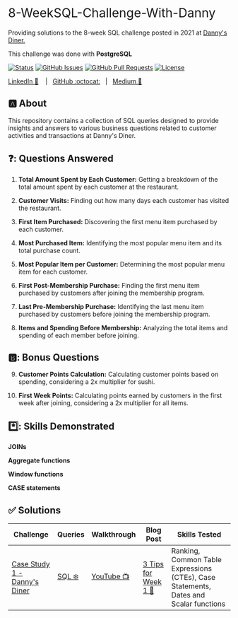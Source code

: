 <h1 style="font-weight:normal">
 8-WeekSQL-Challenge-With-Danny
</h1>


Providing solutions to the 8-week SQL challenge posted in 2021 at [Danny's Diner.](https://8weeksqlchallenge.com/getting-started/)

This challenge was done with <b>PostgreSQL</b>

[![Status](https://img.shields.io/badge/status-active-success.svg)]() [![GitHub Issues](https://img.shields.io/github/issues/wjsutton/data_with_danny_8_week_sql_challenge.svg)](https://github.com/wjsutton/data_with_danny_8_week_sql_challenge/issues) [![GitHub Pull Requests](https://img.shields.io/github/issues-pr/wjsutton/data_with_danny_8_week_sql_challenge.svg)](https://github.com/wjsutton/data_with_danny_8_week_sql_challenge/pulls) [![License](https://img.shields.io/badge/license-MIT-blue.svg)](/LICENSE)


[LinkedIn :necktie:][LinkedIn] &nbsp;&nbsp;&nbsp;|&nbsp;&nbsp;&nbsp;[GitHub :octocat:][GitHub]&nbsp;&nbsp;&nbsp;|&nbsp;&nbsp;&nbsp;[Medium 📖][Medium]

## :a: About 

This repository contains a collection of SQL queries designed to provide insights and answers to various business questions related to customer activities and transactions at Danny's Diner.

## ❓: Questions Answered

1. <b>Total Amount Spent by Each Customer:</b> Getting a breakdown of the total amount spent by each customer at the restaurant.

2. <b>Customer Visits:</b> Finding out how many days each customer has visited the restaurant.

3. <b>First Item Purchased:</b> Discovering the first menu item purchased by each customer.

4. <b>Most Purchased Item:</b> Identifying the most popular menu item and its total purchase count.

5. <b>Most Popular Item per Customer:</b> Determining the most popular menu item for each customer.

6. <b>First Post-Membership Purchase:</b> Finding the first menu item purchased by customers after joining the membership program.

7. <b>Last Pre-Membership Purchase:</b> Identifying the last menu item purchased by customers before joining the membership program.

8. <b>Items and Spending Before Membership:</b> Analyzing the total items and spending of each member before joining.


## 🅱️: Bonus Questions

9. <b>Customer Points Calculation:</b> Calculating customer points based on spending, considering a 2x multiplier for sushi.

  10. <b>First Week Points:</b> Calculating points earned by customers in the first week after joining, considering a 2x multiplier for all items.

## *️⃣: Skills Demonstrated 
<b>JOINs</b>

<b>Aggregate functions</b>

<b>Window functions</b>

<b>CASE statements</b>


<!--
Quick Link 
-->
[LinkedIn]:https://www.linkedin.com/in/zehida-thabit-86583a228/
[GitHub]:https://github.com/mademoixcel
[Medium]:https://medium.com/@zehidata


## :white_check_mark: Solutions


| Challenge   | Queries | Walkthrough | Blog Post | Skills Tested |
| ----------- | ----------- | ----------- | ----------- | ----------- |
| [Case Study 1 - Danny's Diner](https://8weeksqlchallenge.com/case-study-1/)      |  [SQL :snowflake:](https://github.com/wjsutton/data_with_danny_8_week_sql_challenge/blob/main/Case%20Study%201%20-%20Dannys%20Diner/week1_solutions.sql) | [YouTube :tv:](https://youtu.be/2fCPTlYiX4s) | [3 Tips for Week 1 :book:](https://www.linkedin.com/pulse/3-sql-tips-from-danny-mas-8-week-challenge-part-1-will-sutton/) | Ranking, Common Table Expressions (CTEs), Case Statements, Dates and Scalar functions|


[LinkedIn]:https://www.linkedin.com/in/zehida-thabit-86583a228/
[GitHub]:https://github.com/mademoixcel
[Medium]:https://medium.com/@zehidata

